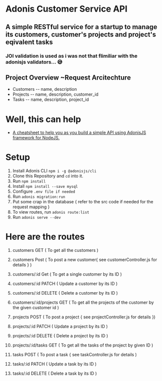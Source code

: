 # Adonis Customer Service API

## A simple RESTful service for a startup to manage its customers, customer's projects and project's eqivalent tasks

### JOI validation is used as i was not that flimiliar with the adonisjs validators... 😅

## Project Overview      ~Request Arcitechture
- Customers
-- name, description
- Projects
-- name, description, customer_id
- Tasks
-- name, description, project_id

# Well, this can help

- [A cheatsheet to help you as you build a simple API using AdonisJS framework for NodeJS.](https://gist.github.com/ujjwal-kr/2a8e8873730771fa2ebfe27680e677b6)

# Setup

1. Install Adonis CLI `npm i -g @adonisjs/cli`
2. Clone this Repository and `cd` into it.
3. Run `npm install`
4. Install `npm install --save mysql`
5. Configure `.env file if needed`
6. Run `adonis migration:run`
7. Put some crap in the database { refer to the src code if needed for the request mapping }
8. To view routes, run `adonis route:list`
9. Run `adonis serve --dev`

# Here are the routes

1. customers       GET     ( To get all the customers )
2. customers       Post    ( To post a new customer{ see customerController.js for details } )
3. customers/:id   Get     ( To get a single customer by its ID )
4. customers/:id   PATCH   ( Update a customer by its ID )
5. customers/:id   DELETE  ( Delete a customer by its ID )

6. customers/:id/projects   GET     ( To get all the projects of the customer by the given customer id )

7. projects         POST    ( To post a project { see projectController.js for details })
8. projects/:id     PATCH   ( Update a project by its ID )
9. projects/:id     DELETE   ( Delete a project by its ID )

8. projects/:id/tasks   GET     ( To get all the tasks of the project by given ID )

9. tasks    POST    ( To post a task { see taskController.js for details )

10. tasks/:id     PATCH   ( Update a task by its ID )
11. tasks/:id     DELETE   ( Delete a task by its ID )

